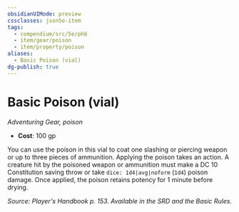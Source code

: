 ```yaml
---
obsidianUIMode: preview
cssclasses: json5e-item
tags:
  - compendium/src/5e/phb
  - item/gear/poison
  - item/property/poison
aliases:
  - Basic Poison (vial)
dg-publish: true
---
```

# Basic Poison (vial)
*Adventuring Gear, poison*  

- **Cost**: 100 gp

You can use the poison in this vial to coat one slashing or piercing weapon or up to three pieces of ammunition. Applying the poison takes an action. A creature hit by the poisoned weapon or ammunition must make a DC 10 Constitution saving throw or take `dice: 1d4|avg|noform` (`1d4`) poison damage. Once applied, the poison retains potency for 1 minute before drying.

*Source: Player's Handbook p. 153. Available in the SRD and the Basic Rules.*